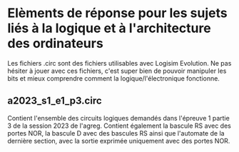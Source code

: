 # Elèments de réponse pour les sujets liés à la logique et à l'architecture des ordinateurs

Les fichiers .circ sont des fichiers utilisables avec Logisim Evolution. Ne pas hésiter à jouer avec ces
fichiers, c'est super bien de pouvoir manipuler les bits et mieux comprendre comment la
logique/l'électronique fonctionne.

## a2023_s1_e1_p3.circ

Contient l'ensemble des circuits logiques demandés dans l'épreuve 1 partie 3 de la session 2023 de l'agreg.
Contient également la bascule RS avec des portes NOR, la bascule D avec des bascules RS ainsi que
l'automate de la dernière section, avec la sortie exprimée uniquement avec des portes NOR.
